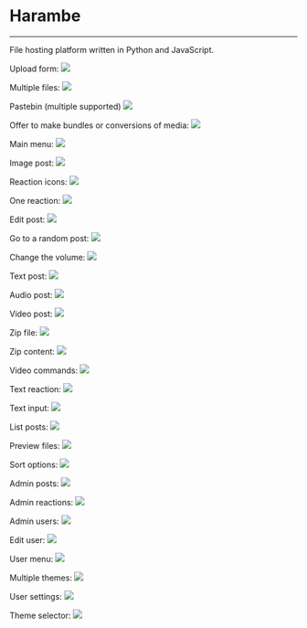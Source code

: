 # Harambe

---

File hosting platform written in Python and JavaScript.

Upload form:
![](img/harambe/upload.png)

Multiple files:
![](img/harambe/upload_2.png)

Pastebin (multiple supported)
![](img/harambe/upload_3.png)

Offer to make bundles or conversions of media:
![](img/harambe/upload_4.png)

Main menu:
![](img/harambe/menu.png)

Image post:
![](img/harambe/post.png)

Reaction icons:
![](img/harambe/post_2.png)

One reaction:
![](img/harambe/post_3.png)

Edit post:
![](img/harambe/post_4.png)

Go to a random post:
![](img/harambe/post_5.png)

Change the volume:
![](img/harambe/post_6.png)

Text post:
![](img/harambe/post_7.png)

Audio post:
![](img/harambe/post_8.png)

Video post:
![](img/harambe/post_9.png)

Zip file:
![](img/harambe/post_10.png)

Zip content:
![](img/harambe/post_11.png)

Video commands:
![](img/harambe/post_12.png)

Text reaction:
![](img/harambe/post_13.png)

Text input:
![](img/harambe/post_14.png)

List posts:
![](img/harambe/list.png)

Preview files:
![](img/harambe/list_2.png)

Sort options:
![](img/harambe/list_3.png)

Admin posts:
![](img/harambe/admin.png)

Admin reactions:
![](img/harambe/admin_2.png)

Admin users:
![](img/harambe/admin_3.png)

Edit user:
![](img/harambe/admin_4.png)

User menu:
![](img/harambe/user.png)

Multiple themes:
![](img/harambe/theme.png)

User settings:
![](img/harambe/settings.png)

Theme selector:
![](img/harambe/settings_2.png)
